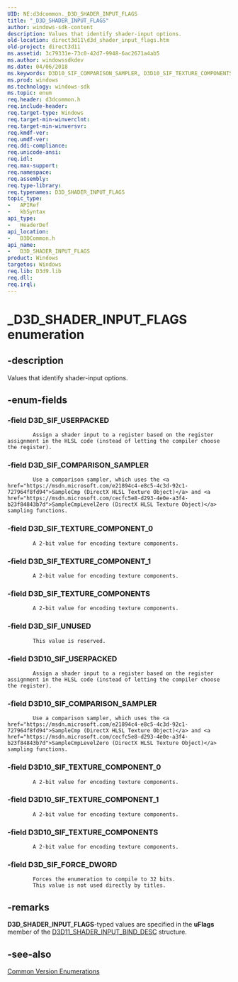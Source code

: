 ```yaml
---
UID: NE:d3dcommon._D3D_SHADER_INPUT_FLAGS
title: "_D3D_SHADER_INPUT_FLAGS"
author: windows-sdk-content
description: Values that identify shader-input options.
old-location: direct3d11\d3d_shader_input_flags.htm
old-project: direct3d11
ms.assetid: 3c79331e-73c0-42d7-9948-6ac2671a4ab5
ms.author: windowssdkdev
ms.date: 04/06/2018
ms.keywords: D3D10_SIF_COMPARISON_SAMPLER, D3D10_SIF_TEXTURE_COMPONENTS, D3D10_SIF_TEXTURE_COMPONENT_0, D3D10_SIF_TEXTURE_COMPONENT_1, D3D10_SIF_USERPACKED, D3D_SHADER_INPUT_FLAGS, D3D_SHADER_INPUT_FLAGS enumeration [Direct3D 11], D3D_SIF_COMPARISON_SAMPLER, D3D_SIF_FORCE_DWORD, D3D_SIF_TEXTURE_COMPONENTS, D3D_SIF_TEXTURE_COMPONENT_0, D3D_SIF_TEXTURE_COMPONENT_1, D3D_SIF_UNUSED, D3D_SIF_USERPACKED, _D3D_SHADER_INPUT_FLAGS, d3dcommon/D3D10_SIF_COMPARISON_SAMPLER, d3dcommon/D3D10_SIF_TEXTURE_COMPONENTS, d3dcommon/D3D10_SIF_TEXTURE_COMPONENT_0, d3dcommon/D3D10_SIF_TEXTURE_COMPONENT_1, d3dcommon/D3D10_SIF_USERPACKED, d3dcommon/D3D_SHADER_INPUT_FLAGS, d3dcommon/D3D_SIF_COMPARISON_SAMPLER, d3dcommon/D3D_SIF_FORCE_DWORD, d3dcommon/D3D_SIF_TEXTURE_COMPONENTS, d3dcommon/D3D_SIF_TEXTURE_COMPONENT_0, d3dcommon/D3D_SIF_TEXTURE_COMPONENT_1, d3dcommon/D3D_SIF_UNUSED, d3dcommon/D3D_SIF_USERPACKED, direct3d11.d3d_shader_input_flags
ms.prod: windows
ms.technology: windows-sdk
ms.topic: enum
req.header: d3dcommon.h
req.include-header: 
req.target-type: Windows
req.target-min-winverclnt: 
req.target-min-winversvr: 
req.kmdf-ver: 
req.umdf-ver: 
req.ddi-compliance: 
req.unicode-ansi: 
req.idl: 
req.max-support: 
req.namespace: 
req.assembly: 
req.type-library: 
req.typenames: D3D_SHADER_INPUT_FLAGS
topic_type:
-	APIRef
-	kbSyntax
api_type:
-	HeaderDef
api_location:
-	D3DCommon.h
api_name:
-	D3D_SHADER_INPUT_FLAGS
product: Windows
targetos: Windows
req.lib: D3d9.lib
req.dll: 
req.irql: 
---
```


# _D3D_SHADER_INPUT_FLAGS enumeration


## -description


Values that identify shader-input options.


## -enum-fields




### -field D3D_SIF_USERPACKED


            Assign a shader input to a register based on the register assignment in the HLSL code (instead of letting the compiler choose the register).
          


### -field D3D_SIF_COMPARISON_SAMPLER


            Use a comparison sampler, which uses the <a href="https://msdn.microsoft.com/e21894c4-e8c5-4c3d-92c1-727964f8fd94">SampleCmp (DirectX HLSL Texture Object)</a> and <a href="https://msdn.microsoft.com/cecfc5e8-d293-4e0e-a3f4-b23f84843b7d">SampleCmpLevelZero (DirectX HLSL Texture Object)</a> sampling functions.
          


### -field D3D_SIF_TEXTURE_COMPONENT_0


            A 2-bit value for encoding texture components.
          


### -field D3D_SIF_TEXTURE_COMPONENT_1


            A 2-bit value for encoding texture components.
          


### -field D3D_SIF_TEXTURE_COMPONENTS


            A 2-bit value for encoding texture components.
          


### -field D3D_SIF_UNUSED


            This value is reserved.
          


### -field D3D10_SIF_USERPACKED


            Assign a shader input to a register based on the register assignment in the HLSL code (instead of letting the compiler choose the register).
          


### -field D3D10_SIF_COMPARISON_SAMPLER


            Use a comparison sampler, which uses the <a href="https://msdn.microsoft.com/e21894c4-e8c5-4c3d-92c1-727964f8fd94">SampleCmp (DirectX HLSL Texture Object)</a> and <a href="https://msdn.microsoft.com/cecfc5e8-d293-4e0e-a3f4-b23f84843b7d">SampleCmpLevelZero (DirectX HLSL Texture Object)</a> sampling functions.
          


### -field D3D10_SIF_TEXTURE_COMPONENT_0


            A 2-bit value for encoding texture components.
          


### -field D3D10_SIF_TEXTURE_COMPONENT_1


            A 2-bit value for encoding texture components.
          


### -field D3D10_SIF_TEXTURE_COMPONENTS


            A 2-bit value for encoding texture components.
          


### -field D3D_SIF_FORCE_DWORD


            Forces the enumeration to compile to 32 bits.
            This value is not used directly by titles.
          


## -remarks



<b>D3D_SHADER_INPUT_FLAGS</b>-typed values are specified in
          the <b>uFlags</b> member of the <a href="https://msdn.microsoft.com/384ad8f8-0991-4cd2-bb3d-76b8338686da">D3D11_SHADER_INPUT_BIND_DESC</a> structure.
        




## -see-also




<a href="https://msdn.microsoft.com/002154d5-74a6-48fb-b55f-8687e4505fc7">Common Version Enumerations</a>
 

 

